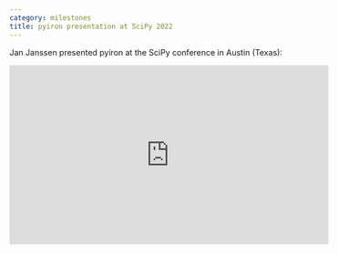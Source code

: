 ```yaml
---
category: milestones
title: pyiron presentation at SciPy 2022
---
```

Jan Janssen presented pyiron at the SciPy conference in Austin (Texas):

<iframe width="560" height="315" src="https://www.youtube.com/embed/BF80bavHUUg" title="YouTube video player" frameborder="0" allow="accelerometer; autoplay; clipboard-write; encrypted-media; gyroscope; picture-in-picture" allowfullscreen></iframe>
